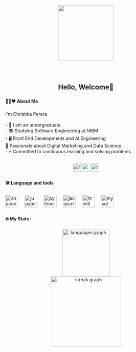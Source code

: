 <div align="center">
  <img height="174" src="https://i.pinimg.com/736x/d8/57/98/d857981891a20185f0dc2ea342db8f35.jpg"  />
</div>

###

<br clear="both">

<h2 align="center">Hello, Welcome👋</h2>

###

<h4 align="left">👩‍💻❤️  About Me</h4>

###

<p align="left">I'm Christina Perera <br><br>- 🔭 I am an undergraduate<br>- 📚 Studying Software Engineering at NIBM<br>- 🖥️ Front End Developments and AI Engineering<br> 🌟 Passionate about Digital Marketing and Data Science<br>- ⚡ Committed to continuous learning and solving problems</p>

###

<div align="center">
  <a href="www.linkedin.com/in/dineshi-christina-perera" target="_blank">
    <img src="https://img.shields.io/static/v1?message=LinkedIn&logo=linkedin&label=&color=0077B5&logoColor=white&labelColor=&style=for-the-badge" height="25" alt="linkedin logo"  />
  </a>
  <a href="dineshiperera05@gmail.com" target="_blank">
    <img src="https://img.shields.io/static/v1?message=Gmail&logo=gmail&label=&color=D14836&logoColor=white&labelColor=&style=for-the-badge" height="25" alt="gmail logo"  />
  </a>
  <a href="https://www.instagram.com/neshiizz/" target="_blank">
    <img src="https://img.shields.io/static/v1?message=Instagram&logo=instagram&label=&color=E4405F&logoColor=white&labelColor=&style=for-the-badge" height="25" alt="instagram logo"  />
  </a>
</div>

###

<h4 align="left">🛠 Language and tools</h4>

###

<div align="left">
  <img src="https://cdn.jsdelivr.net/gh/devicons/devicon/icons/anaconda/anaconda-original.svg" height="40" alt="anaconda logo"  />
  <img width="12" />
  <img src="https://cdn.jsdelivr.net/gh/devicons/devicon/icons/jupyter/jupyter-original.svg" height="40" alt="jupyter logo"  />
  <img width="12" />
  <img src="https://cdn.jsdelivr.net/gh/devicons/devicon/icons/python/python-original.svg" height="40" alt="python logo"  />
  <img width="12" />
  <img src="https://cdn.jsdelivr.net/gh/devicons/devicon/icons/javascript/javascript-original.svg" height="40" alt="javascript logo"  />
  <img width="12" />
  <img src="https://cdn.jsdelivr.net/gh/devicons/devicon/icons/html5/html5-original.svg" height="40" alt="html5 logo"  />
  <img width="12" />
  <img src="https://cdn.jsdelivr.net/gh/devicons/devicon/icons/mysql/mysql-original.svg" height="40" alt="mysql logo"  />
</div>

###

<h4 align="left">🔥   My Stats :</h4>

###

<div align="center">
  <img src="https://github-readme-stats.vercel.app/api/top-langs?username=neshiy&locale=en&hide_title=false&layout=compact&card_width=320&langs_count=6&theme=rose_pine&hide_border=true&order=2&custom_title=Languages" height="147" alt="languages graph" /> <br>
  <img src="https://streak-stats.demolab.com?user=neshiy&locale=en&mode=daily&theme=rose_pine&hide_border=true&border_radius=5&date_format=j%20M%5B%20Y%5D&order=3" height="220" alt="streak graph"  />
</div>

###

